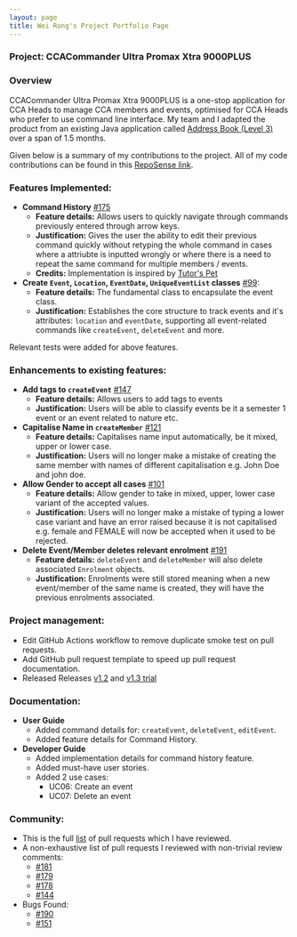 ```yaml
---
layout: page
title: Wei Rong's Project Portfolio Page
---
```


### Project: CCACommander Ultra Promax Xtra 9000PLUS

### Overview

CCACommander Ultra Promax Xtra 9000PLUS is a one-stop application for CCA Heads to manage CCA members and events, optimised for CCA Heads who prefer to use command line interface.
My team and I adapted the product from an existing Java application called [Address Book (Level 3)](https://se-education.org/addressbook-level3/) over a span of 1.5 months.

Given below is a summary of my contributions to the project. All of my code contributions can be found in this [RepoSense link](https://nus-cs2103-ay2324s1.github.io/tp-dashboard/?search=wr1159&breakdown=true#/).

### Features Implemented:
* **Command History** [#175](https://github.com/AY2324S1-CS2103T-F11-1/tp/pull/175)
  * **Feature details:** Allows users to quickly navigate through commands previously entered through arrow keys.
  * **Justification:** Gives the user the ability to edit their previous command quickly without retyping the whole command in cases where a attriubte is inputted wrongly or where there is a need to repeat the same command for multiple members / events.
  * **Credits:** Implementation is inspired by [Tutor's Pet](https://github.com/AY2021S1-CS2103T-T10-4/tp) 
* **Create `Event`, `Location`, `EventDate`, `UniqueEventList` classes** [#99](https://github.com/AY2324S1-CS2103T-F11-1/tp/pull/99):
  * **Feature details:** The fundamental class to encapsulate the event class.
  * **Justification:** Establishes the core structure to track events and it's attributes: `location` and `eventDate`, supporting all event-related commands like `createEvent`, `deleteEvent` and more.

Relevant tests were added for above features.

### Enhancements to existing features:
* **Add tags to `createEvent`** [#147](https://github.com/AY2324S1-CS2103T-F11-1/tp/pull/147)
  * **Feature details:** Allows users to add tags to events
  * **Justification:** Users will be able to classify events be it a semester 1 event or an event related to nature etc.
* **Capitalise Name in `createMember`** [#121](https://github.com/AY2324S1-CS2103T-F11-1/tp/pull/150)
  * **Feature details:** Capitalises name input automatically, be it mixed, upper or lower case.
  * **Justification:** Users will no longer make a mistake of creating the same member with names of different capitalisation e.g. John Doe and john doe.
* **Allow Gender to accept all cases** [#101](https://github.com/AY2324S1-CS2103T-F11-1/tp/pull/101)
  * **Feature details:** Allow gender to take in mixed, upper, lower case variant of the accepted values.
  * **Justification:** Users will no longer make a mistake of typing a lower case variant and have an error raised because it is not capitalised e.g. female and FEMALE will now be accepted when it used to be rejected.
* **Delete Event/Member deletes relevant enrolment** [#191](https://github.com/AY2324S1-CS2103T-F11-1/tp/pull/191)
  * **Feature details:** `deleteEvent` and `deleteMember` will also delete associated `Enrolment` objects.
  * **Justification:** Enrolments were still stored meaning when a new event/member of the same name is created, they will have the previous enrolments associated.

### Project management:
* Edit GitHub Actions workflow to remove duplicate smoke test on pull requests.
* Add GitHub pull request template to speed up pull request documentation.
* Released Releases [v1.2](https://github.com/AY2324S1-CS2103T-F11-1/tp/releases/tag/1.2) and [v1.3 trial](https://github.com/AY2324S1-CS2103T-F11-1/tp/releases/tag/v1.3-trial)

### Documentation:
* **User Guide**
  * Added command details for: `createEvent`, `deleteEvent`, `editEvent`.
  * Added feature details for Command History.
* **Developer Guide**
  * Added implementation details for command history feature. 
  * Added must-have user stories. 
  * Added 2 use cases:
    * UC06: Create an event
    * UC07: Delete an event

### Community:
* This is the full [list](https://github.com/AY2324S1-CS2103T-F11-1/tp/pulls?q=is%3Apr+reviewed-by%3Awr1159) of pull requests which I have reviewed.
* A non-exhaustive list of pull requests I reviewed with non-trivial review comments:
  * [#181](https://github.com/AY2324S1-CS2103T-F11-1/tp/pull/181)
  * [#179](https://github.com/AY2324S1-CS2103T-F11-1/tp/pull/179)
  * [#178](https://github.com/AY2324S1-CS2103T-F11-1/tp/pull/178)
  * [#144](https://github.com/AY2324S1-CS2103T-F11-1/tp/pull/144)
* Bugs Found:
  * [#190](https://github.com/AY2324S1-CS2103T-F11-1/tp/issues/190)
  * [#151](https://github.com/AY2324S1-CS2103T-F11-1/tp/issues/151)